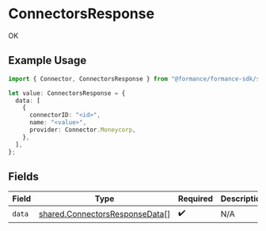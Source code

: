 # ConnectorsResponse

OK

## Example Usage

```typescript
import { Connector, ConnectorsResponse } from "@formance/formance-sdk/sdk/models/shared";

let value: ConnectorsResponse = {
  data: [
    {
      connectorID: "<id>",
      name: "<value>",
      provider: Connector.Moneycorp,
    },
  ],
};
```

## Fields

| Field                                                                                   | Type                                                                                    | Required                                                                                | Description                                                                             |
| --------------------------------------------------------------------------------------- | --------------------------------------------------------------------------------------- | --------------------------------------------------------------------------------------- | --------------------------------------------------------------------------------------- |
| `data`                                                                                  | [shared.ConnectorsResponseData](../../../sdk/models/shared/connectorsresponsedata.md)[] | :heavy_check_mark:                                                                      | N/A                                                                                     |